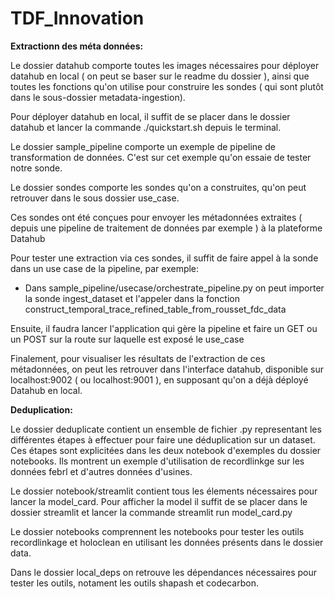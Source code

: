 # TDF_Innovation

**Extractionn des méta données:**

Le dossier datahub comporte toutes les images nécessaires pour déployer datahub en local ( on peut se baser sur le readme du dossier ), ainsi que toutes les fonctions qu'on utilise pour construire les sondes ( qui sont plutôt dans le sous-dossier metadata-ingestion).

Pour déployer datahub en local, il suffit de se placer dans le dossier datahub et lancer la commande ./quickstart.sh depuis le terminal.

Le dossier sample_pipeline comporte un exemple de pipeline de transformation de données. C'est sur cet exemple qu'on essaie de tester notre sonde.

Le dossier sondes comporte les sondes qu'on a construites, qu'on peut retrouver dans le sous dossier use_case.

Ces sondes ont été conçues pour envoyer les métadonnées extraites ( depuis une pipeline de traitement de données par exemple ) à la plateforme Datahub

Pour tester une extraction via ces sondes, il suffit de faire appel à la sonde dans un use case de la pipeline, par exemple:

* Dans sample_pipeline/usecase/orchestrate_pipeline.py on peut importer la sonde ingest_dataset et l'appeler dans la fonction construct_temporal_trace_refined_table_from_rousset_fdc_data

Ensuite, il faudra lancer l'application qui gère la pipeline et faire un GET ou un POST sur la route sur laquelle est exposé le use_case

Finalement, pour visualiser les résultats de l'extraction de ces métadonnées, on peut les retrouver dans l'interface datahub, disponible sur localhost:9002 ( ou localhost:9001 ), en supposant qu'on a déjà déployé Datahub en local.

**Deduplication:**

Le dossier deduplicate contient un ensemble de fichier .py representant les différentes étapes à effectuer pour faire une déduplication sur un dataset. Ces étapes sont explicitées dans les deux notebook d'exemples du dossier notebooks. Ils montrent un exemple d'utilisation de recordlinkge sur les données febrl et d'autres données d'usines.

Le dossier notebook/streamlit contient tous les élements nécessaires pour lancer la model_card. Pour afficher la model il suffit de se placer dans le dossier streamlit et lancer la commande streamlit run model_card.py

Le dossier notebooks comprennent les notebooks pour tester les outils recordlinkage et holoclean en utilisant les données présents dans le dossier data.

Dans le dossier local_deps on retrouve les dépendances nécessaires pour tester les outils, notament les outils shapash et codecarbon.
